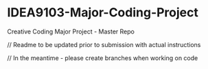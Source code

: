 # IDEA9103-Major-Coding-Project
Creative Coding Major Project - Master Repo

// Readme to be updated prior to submission with actual instructions

// In the meantime - please create branches when working on code
